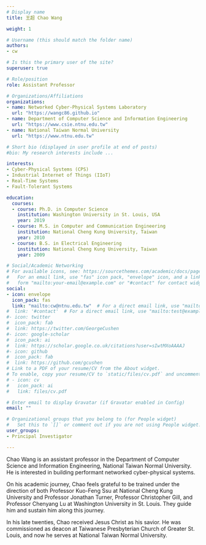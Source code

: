 ```yaml
---
# Display name
title: 王超 Chao Wang 

weight: 1

# Username (this should match the folder name)
authors:
- cw

# Is this the primary user of the site?
superuser: true

# Role/position
role: Assistant Professor

# Organizations/Affiliations
organizations:
- name: Networked Cyber-Physical Systems Laboratory 
  url: "https://wangc86.github.io"
- name: Department of Computer Science and Information Engineering 
  url: "https://www.csie.ntnu.edu.tw"
- name: National Taiwan Normal University
  url: "https://www.ntnu.edu.tw"

# Short bio (displayed in user profile at end of posts)
#bio: My research interests include ...

interests:
- Cyber-Physical Systems (CPS)
- Industrial Internet of Things (IIoT)
- Real-Time Systems
- Fault-Tolerant Systems

education:
  courses:
  - course: Ph.D. in Computer Science
    institution: Washington University in St. Louis, USA
    year: 2019
  - course: M.S. in Computer and Communication Engineering
    institution: National Cheng Kung University, Taiwan
    year: 2010
  - course: B.S. in Electrical Engineering
    institution: National Cheng Kung University, Taiwan
    year: 2009

# Social/Academic Networking
# For available icons, see: https://sourcethemes.com/academic/docs/page-builder/#icons
#   For an email link, use "fas" icon pack, "envelope" icon, and a link in the
#   form "mailto:your-email@example.com" or "#contact" for contact widget.
social:
- icon: envelope
  icon_pack: fas
  link: "mailto:cw@ntnu.edu.tw"  # For a direct email link, use "mailto:test@example.org".
#  link: '#contact'  # For a direct email link, use "mailto:test@example.org".
#- icon: twitter
#  icon_pack: fab
#  link: https://twitter.com/GeorgeCushen
#- icon: google-scholar
#  icon_pack: ai
#  link: https://scholar.google.co.uk/citations?user=sIwtMXoAAAAJ
#- icon: github
#  icon_pack: fab
#  link: https://github.com/gcushen
# Link to a PDF of your resume/CV from the About widget.
# To enable, copy your resume/CV to `static/files/cv.pdf` and uncomment the lines below.
# - icon: cv
#   icon_pack: ai
#   link: files/cv.pdf

# Enter email to display Gravatar (if Gravatar enabled in Config)
email: ""

# Organizational groups that you belong to (for People widget)
#   Set this to `[]` or comment out if you are not using People widget.
user_groups:
- Principal Investigator

---
```


Chao Wang is an assistant professor in the Department of Computer Science and Information Engineering, National Taiwan Normal University. He is interested in building performant networked cyber-physical systems.

On his academic journey, Chao feels grateful to be trained under the direction of both Professor Kuo-Feng Ssu at National Cheng Kung University and Professor Jonathan Turner, Professor Christopher Gill, and Professor Chenyang Lu at Washington University in St. Louis. They guide him and sustain him along this journey.

In his late twenties, Chao received Jesus Christ as his savior. He was commissioned as deacon at Taiwanese Presbyterian Church of Greater St. Louis, and now he serves at National Taiwan Normal University.
